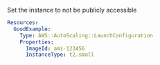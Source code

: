 
Set the instance to not be publicly accessible

```yaml
Resources:
  GoodExample:
    Type: AWS::AutoScaling::LaunchConfiguration
    Properties:
      ImageId: ami-123456
      InstanceType: t2.small
```


